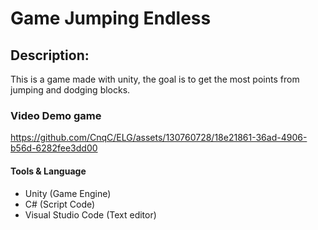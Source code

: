 # Game Jumping Endless

## Description:
This is a game made with unity, the goal is to get the most points from jumping and dodging blocks.

### Video Demo game
https://github.com/CnqC/ELG/assets/130760728/18e21861-36ad-4906-b56d-6282fee3dd00

#### Tools & Language
- Unity (Game Engine)
- C# (Script Code)
- Visual Studio Code (Text editor)
